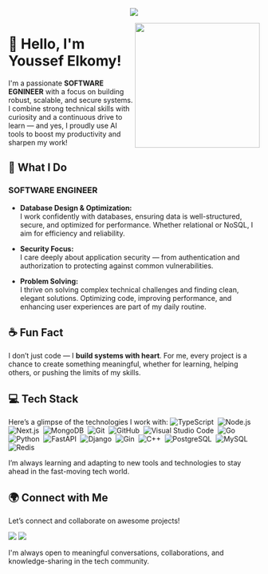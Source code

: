 <!-- Typing SVG by DenverCoder1 - https://github.com/DenverCoder1/readme-typing-svg -->
<p align="center">
  <a href="https://github.com/DenverCoder1/readme-typing-svg"><img src="https://readme-typing-svg.herokuapp.com/?lines=Software%20Engineer;Always%20learning%20new%20things&font=Fira%20Code&center=true&width=440&height=45&color=f75c7e&vCenter=true&size=22"></a>
</p>

<img width="250" align="right" src="https://c.tenor.com/_DOBjnGspYAAAAAM/code-coding.gif">

# 👋 Hello, I'm Youssef Elkomy!

I'm a passionate **SOFTWARE EGNINEER** with a focus on building robust, scalable, and secure systems. I combine strong technical skills with curiosity and a continuous drive to learn — and yes, I proudly use AI tools to boost my productivity and sharpen my work!

## 🚀 What I Do

### **SOFTWARE ENGINEER**

- **Database Design & Optimization:**  
  I work confidently with databases, ensuring data is well-structured, secure, and optimized for performance. Whether relational or NoSQL, I aim for efficiency and reliability.

- **Security Focus:**  
  I care deeply about application security — from authentication and authorization to protecting against common vulnerabilities.

- **Problem Solving:**  
  I thrive on solving complex technical challenges and finding clean, elegant solutions. Optimizing code, improving performance, and enhancing user experiences are part of my daily routine.

## ☕ Fun Fact

I don’t just code — I **build systems with heart**. For me, every project is a chance to create something meaningful, whether for learning, helping others, or pushing the limits of my skills.

## 💻 Tech Stack

Here’s a glimpse of the technologies I work with:
![TypeScript](https://img.shields.io/badge/-TypeScript-05122A?style=flat&logo=typescript)&nbsp;
![Node.js](https://img.shields.io/badge/-Node.js-05122A?style=flat&logo=node.js)&nbsp;
![Next.js](https://img.shields.io/badge/-Next.js-05122A?style=flat&logo=next.js)&nbsp;
![MongoDB](https://img.shields.io/badge/-MongoDB-05122A?style=flat&logo=mongodb)&nbsp;
![Git](https://img.shields.io/badge/-Git-05122A?style=flat&logo=git)&nbsp;
![GitHub](https://img.shields.io/badge/-GitHub-05122A?style=flat&logo=github)&nbsp;
![Visual Studio Code](https://img.shields.io/badge/-VS%20Code-05122A?style=flat&logo=visual-studio-code)&nbsp;
![Go](https://img.shields.io/badge/-Go-05122A?style=flat&logo=go)&nbsp;
![Python](https://img.shields.io/badge/-Python-05122A?style=flat&logo=python)&nbsp;
![FastAPI](https://img.shields.io/badge/-FastAPI-05122A?style=flat&logo=fastapi&logoColor=00EEAA)&nbsp;
![Django](https://img.shields.io/badge/-Django-05122A?style=flat&logo=django)&nbsp;
![Gin](https://img.shields.io/badge/-Gin-05122A?style=flat&logo=go&logoColor=007D9C)&nbsp;
![C++](https://img.shields.io/badge/-C++-05122A?style=flat&logo=c%2B%2B&logoColor=00599C)&nbsp;
![PostgreSQL](https://img.shields.io/badge/-PostgreSQL-05122A?style=flat&logo=postgresql)&nbsp;
![MySQL](https://img.shields.io/badge/-MySQL-05122A?style=flat&logo=mysql)&nbsp;
![Redis](https://img.shields.io/badge/-Redis-05122A?style=flat&logo=redis)&nbsp;

I’m always learning and adapting to new tools and technologies to stay ahead in the fast-moving tech world.

## 🌍 Connect with Me

Let’s connect and collaborate on awesome projects!

<a href="mailto:contact@yha232008@gmail.com" target="_blank"><img src="https://img.shields.io/badge/-Youssef%20Elkomy-0077B5?style=for-the-badge&logo=gmail&logoColor=white"/></a>
<a href="https://www.linkedin.com/in/youssef-elkomy-5a3215374/" target="_blank"><img src="https://img.shields.io/badge/-Youssef%20Elkomy-0077B5?style=for-the-badge&logo=linkedin&logoColor=white"/></a>

I'm always open to meaningful conversations, collaborations, and knowledge-sharing in the tech community.
